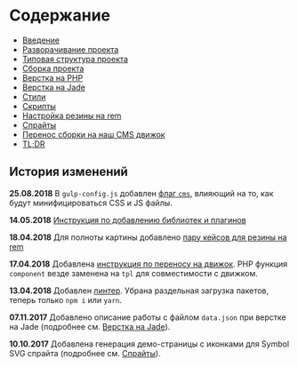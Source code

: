 # Содержание

* [Введение](intro.md)
* [Разворачивание проекта](deployment.md)
* [Типовая структура проекта](structure.md)
* [Сборка проекта](build.md)
* [Верстка на PHP](php.md)
* [Верстка на Jade](jade.md)
* [Стили](css.md)
* [Скрипты](js.md)
* [Настройка резины на rem](adaptive.md)
* [Спрайты](sprites.md)
* [Перенос сборки на наш CMS движок](cms-engine.md)
* [TL;DR](tldr.md)

## История изменений

**25.08.2018**
В `gulp-config.js` добавлен [флаг `cms`](build.html#build), влияющий на то, как будут минифицироваться CSS и JS файлы.

**14.05.2018**
[Инструкция по добавлению библиотек и плагинов](js.html#добавление-библиотек-и-плагинов)

**18.04.2018**
Для полноты картины добавлено [пару кейсов для резины на rem](adaptive.md#выставление-классов-в-зависимости-от-ширины-экрана)

**17.04.2018**
Добавлена [инструкция по переносу на движок](cms-engine.md). PHP функция `component` везде заменена на `tpl` для совместимости с движком.

**13.04.2018**
Добавлен [линтер](js.md#линтер). Убрана раздельная загрузка пакетов, теперь только `npm i` или `yarn`.

**07.11.2017**
Добавлено описание работы с файлом `data.json` при верстке на Jade \(подробнее см. [Верстка на Jade](jade.md#файл-datajson)\).

**10.10.2017**
Добавлена генерация демо-страницы с иконками для Symbol SVG спрайта \(подробнее см. [Спрайты](sprites.md#svg-спрайты)\).

